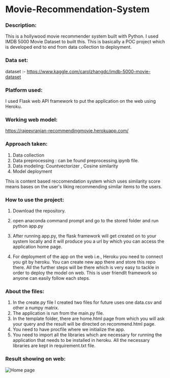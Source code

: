 # Movie-Recommendation-System

### Description:
This is a hollywood movie recommender system built with Python. I used IMDB 5000 Movie Dataset to built this. This is basically a POC project which is developed end to end from data collection to deployment.

### Data set:

dataset :- https://www.kaggle.com/carolzhangdc/imdb-5000-movie-dataset


### Platform used:

I used Flask web API framework to put the application on the web using Heroku.

### Working web model:

https://rajeevranjan-recommendingmovie.herokuapp.com/

### Approach taken:

1. Data collection
2. Data preprocessing : can be found preprocessing.ipynb file.
3. Data modeling: Countvectorizer , Cosine similarity
4. Model deployment

This is content based reccomendation system which uses similarity score means bases on the user's liking recommending similar items to the users.

### How to use the project:

1. Download the repository.
2. open anaconda command prompt and go to the stored folder and run python app.py
3. After running app.py, the flask framework will get created on to your system locally and it will produce you a url by which you can access the application home page.

4. For deployment of the app on the web i.e., Heroku you need to connect you git by heroku. You can create new app there and store this repo there. All the further steps will be there which is very easy to tackle in order to deploy the model on web. This is user friendlt framework so anyone can easily follow each steps.
 
### About the files:

1. In the create.py file I created two files for future uses one data.csv and other a numpy matrix.
2. The application is run from the main.py file.
3. In the template folder, there are home.html page from which you will ask your query and the result will be directed on recommend.html page.
4. You need to have procfile where we initialize the app.
5. You need to import all the libraries which are necessary for running the application that needs to be installed in heroku. All the necessary libraries are kept in requirement.txt file.


### Result showing on web:

![Home page](link-to-image)
